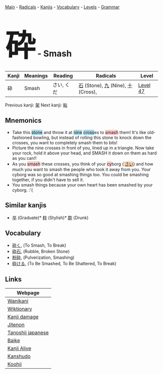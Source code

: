 <style> bigfont {font-size: 100px}</style>
[Main](../index.md) -
[Radicals](../radicals.md) -
[Kanjis](../kanjis.md) -
[Vocabulary](../vocabulary.md) -
[Levels](../levels.md) -
[Grammar](../grammar.md)
# <bigfont> 砕</bigfont> - Smash 

| Kanji | Meanings | Reading | Radicals | Level |
| --- | --- | --- | --- | --- |
| 砕 | Smash | さい, くだ | [石](../radicals/石.md) (Stone), [九](../radicals/九.md) (Nine), [十](../radicals/十.md) (Cross),  | [Level 47](../levels/wk_level47.md) |

Previous kanji: [架](架.md) Next kanji: [粘](粘.md) 

## Mnemonics
 * Take this <span style="background-color:#ADD8E6"> stone</span> and throw it at <span style="background-color:#ADD8E6"> nine</span> <span style="background-color:#ADD8E6"> cross</span>es to <span style="background-color:#ffcccb"> smash</span> them! It's like old-fashioned bowling, but instead of rolling this stone to knock down the crosses, you want to completely smash them to bits!
* Picture the nine crosses in front of you, lined up in a triangle. Now take your rock, hold it above your head, and SMASH it down on them as hard as you can!!
* As you <span style="background-color:#ffcccb"> smash</span> these crosses, you think of your <span style="background-color:#ffcccb"> cy</span>borg (<span style="background-color:#fed8b1"> [さい](https://jisho.org/search/さい)</span>) and how much you want to smash the people who took it away from you. Your cyborg was so good at smashing things too. You could be smashing together, if you didn't have to sell it.
* You smash things because your own heart has been smashed by your cyborg. :'(


## Similar kanjis
 * [卒](卒.md) (Graduate)* [粋](粋.md) (Stylish)* [酔](酔.md) (Drunk)


## Vocabulary
 * [砕く](../vocabulary/砕.md), (To Smash, To Break)
* [砕石](../vocabulary/砕.md), (Rubble, Broken Stone)
* [粉砕](../vocabulary/砕.md), (Pulverization, Smashing)
* [砕ける](../vocabulary/砕.md), (To Be Smashed, To Be Shattered, To Break)



## Links 

| Webpage |
| --- |
| [Wanikani          ](https://www.wanikani.com/kanji/砕) |
| [Wiktionary        ](https://en.wiktionary.org/wiki/砕) |
| [Kanji damage      ](http://www.kanjidamage.com/kanji/search?utf8=✓&q=砕) |
| [Jitenon           ](https://jitenon.com/kanji/砕) |
| [Tanoshii japanese ](https://www.tanoshiijapanese.com/dictionary/kanji.cfm?k=砕) |
| [Baike             ](https://baike.baidu.com/item/砕) |
| [Kanji Alive       ](https://app.kanjialive.com/砕) |
| [Kanshudo          ](https://www.kanshudo.com/searchmn?q=砕) |
| [Koohii            ](https://kanji.koohii.com/study/kanji/砕) |
